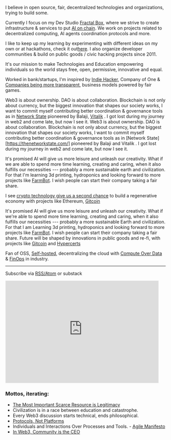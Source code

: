 I believe in open source, fair, decentralized technologies and organizations, trying to build some.

Currently I focus on my Dev Studio [Fractal Box](https://fractal.box/), where we strive to create infrastructure & services to put [AI on chain](https://www.placeholder.vc/blog/2023/10/23/artificial-intelligence-belongs-onchain). We work on projects related to decentralized computing, AI agents coordination protocols and more. 

I like to keep up my learning by experimenting with different ideas on my own or at hackathons, check it out[here](/categories/work/). I also organize developer communities & build on public goods / civic hacking projects since 2011.

It\'s our mission to make Technologies and Education empowering individuals so the world stays free, open, permissive, innovative and equal.

Worked in bank/startups, I\'m inspired by [Indie Hacker](https://www.indiehackers.com/), Company of One & [Companies being more transparent](https://www.slideshare.net/Bufferapp/buffer-culture-04), business models powered by fair games.

Web3 is about ownership. DAO is about collaboration. Blockchain is not only about currency, but the biggest innovation that shapes our society works, I want to commit myself contributing better coordination & governance tools as in [Network State](https://thenetworkstate.com/) pioneered by Balaji, [Vitalik](https://vitalik.ca/general/2022/07/13/networkstates.html) . I got lost during my journey in web2 and come late, but now I see it.
Web3 is about ownership. DAO is about collaboration. Blockchain is not only about currency, but the biggest innovation that shapes our society works, I want to commit myself contributing better coordination & governance tools as in [Network State][https://thenetworkstate.com/] pioneered by Balaji and Vitalik . I got lost during my journey in web2 and come late, but now I see it.

It\'s promised AI will give us more leisure and unleash our creativity. What if we are able to spend more time learning, creating and caring, when it also fulfills our necessities --- probably a more sustainable earth and civilization. For that I'm learning 3d printing, hydroponics and looking forward to more projects like [FarmBot](https://farm.bot/). I wish people can start their company taking a fair share.

I see [crypto technology give us a second chance](https://x.com/debuggingfuture/status/1786772431018840200) to build a regenerative economy with projects like Ethereum, [Gitcoin](https://gitcoin.co/) 

It\'s promised AI will give us more leisure and unleash our creativity. What if we\'re able to spend more time learning, creating and caring, when it also fulfills our necessities --- probably a more sustainable Earth and civilization. For that I am Learning 3d printing, hydroponics and looking forward to more projects like [FarmBot](https://farm.bot/). I wish people can start their company taking a fair share. Future will be shaped by innovations in public goods and re-fi, with projects like [Gitcoin](https://gitcoin.co/) and [Hypercerts](https://hypercerts.org/)

Fan of OSS, [Self-hosted](https://www.reddit.com/r/selfhosted/), decentralizing the cloud with [Compute Over Data](https://github.com/bacalhau-project/bacalhau) & [FinOps](https://www.finops.org/) in industry.

---

Subscribe via [RSS/Atom](https://debuggingfuture.com/atom.xml) or substack

<iframe src="https://debuggingfuture.substack.com/embed" width="480" height="320" style="border:1px solid #EEE; background:white;" frameborder="0" scrolling="no"></iframe>


### Mottos, iterating:
- [The Most Important Scarce Resource is Legitimacy](https://vitalik.eth.limo/general/2021/03/23/legitimacy.html)
- Civilization is in a race between education and catastrophe.
- Every Web3 discussion starts technical, ends philosophical.
- [Protocols, Not Platforms](https://knightcolumbia.org/content/protocols-not-platforms-a-technological-approach-to-free-speech)
- Individuals and Interactions Over Processes and Tools. - [Agile Manifesto](https://agilemanifesto.org/)
- [In Web3, Community is the CEO](https://x.com/sandeepnailwal/status/1556698309867233280)
